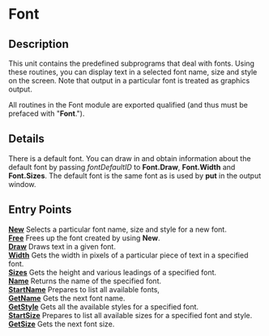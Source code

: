 
# Font

## Description
This unit contains the predefined subprograms that deal with fonts. Using these routines, you can display text in a selected font name, size and style on the screen. Note that output in a particular font is treated as graphics output.

All routines in the Font module are exported qualified (and thus must be prefaced with "**Font**.").


## Details
There is a default font. You can draw in and obtain information about the default font by passing _fontDefaultID_ to **Font.Draw**, **Font.Width** and **Font.Sizes**. The default font is the same font as is used by **put** in the output window. 


## Entry Points

[**New**](font_new.html)   Selects a particular font name, size and style for a new font.  
[**Free**](font_free.html)   Frees up the font created by using **New**.  
[**Draw**](font_draw.html)   Draws text in a given font.  
[**Width**](font_width.html)   Gets the width in pixels of a particular piece of text in a specified font.  
[**Sizes**](font_sizes.html)   Gets the height and various leadings of a specified font.  
[**Name**](font_name.html)   Returns the name of the specified font.  
[**StartName**](font_startname.html)   Prepares to list all available fonts,  
[**GetName**](font_getname.html)   Gets the next font name.  
[**GetStyle**](font_getstyle.html)   Gets all the available styles for a specified font.  
[**StartSize**](font_startsize.html)   Prepares to list all available sizes for a specified font and style.  
[**GetSize**](font_getsize.html)   Gets the next font size.  
